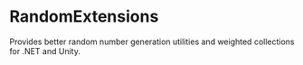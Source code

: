 # RandomExtensions
 Provides better random number generation utilities and weighted collections for .NET and Unity.
